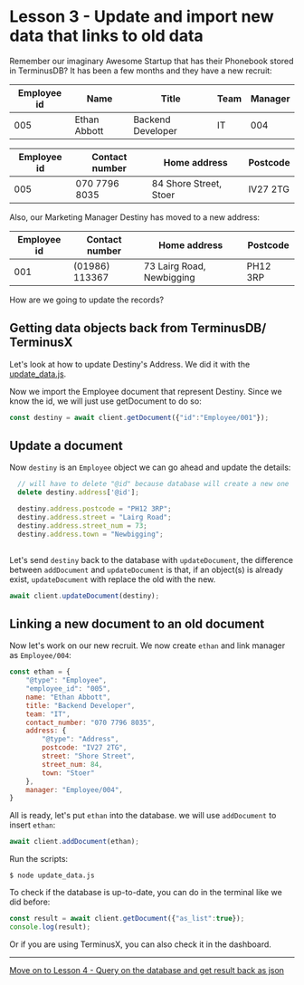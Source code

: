 # Lesson 3 - Update and import new data that links to old data

Remember our imaginary Awesome Startup that has their Phonebook stored in TerminusDB? It has been a few months and they have a new recruit:

| Employee id | Name           | Title               | Team        | Manager     |
| ----------- | -------------- | ------------------- | ----------- | ----------- |
| 005         | Ethan Abbott   | Backend Developer   | IT          | 004         |

| Employee id | Contact number  | Home address                  | Postcode |
| ----------- | --------------- | ----------------------------- | -------- |
| 005         | 070 7796 8035   | 84 Shore Street, Stoer        | IV27 2TG |

Also, our Marketing Manager Destiny has moved to a new address:

| Employee id | Contact number  | Home address                  | Postcode |
| ----------- | --------------- | ----------------------------- | -------- |
| 001         | (01986) 113367  | 73 Lairg Road, Newbigging     | PH12 3RP |

How are we going to update the records?

## Getting data objects back from TerminusDB/ TerminusX

Let's look at how to update Destiny's Address. We did it with the [update_data.js](update_data.js). 

Now we import the Employee document that represent Destiny. Since we know the id, we will just use getDocument to do so:

```javascript
const destiny = await client.getDocument({"id":"Employee/001"});
```

## Update a document

Now `destiny` is an `Employee` object we can go ahead and update the details:

```javascript
  // will have to delete "@id" because database will create a new one
  delete destiny.address['@id'];

  destiny.address.postcode = "PH12 3RP";
  destiny.address.street = "Lairg Road";
  destiny.address.street_num = 73;
  destiny.address.town = "Newbigging";
  
```

Let's send `destiny` back to the database with `updateDocument`, the difference between `addDocument` and `updateDocument` is that, if an object(s) is already exist, `updateDocument` with replace the old with the new.

```javascript
await client.updateDocument(destiny);
```

## Linking a new document to an old document

Now let's work on our new recruit. We now create `ethan` and link manager as `Employee/004`:

```javascript
const ethan = {
    "@type": "Employee",
    "employee_id": "005",
    name: "Ethan Abbott",
    title: "Backend Developer",
    team: "IT",
    contact_number: "070 7796 8035",
    address: {
        "@type": "Address",
        postcode: "IV27 2TG",
        street: "Shore Street",
        street_num: 84,
        town: "Stoer"
    },
    manager: "Employee/004",
}
```

All is ready, let's put `ethan` into the database. we will use `addDocument` to insert `ethan`:

```javascript
await client.addDocument(ethan);
```

Run the scripts:

`$ node update_data.js`

To check if the database is up-to-date, you can do in the terminal like we did before:

```javascript
const result = await client.getDocument({"as_list":true});
console.log(result);
```

Or if you are using TerminusX, you can also check it in the dashboard.

---

[Move on to Lesson 4 - Query on the database and get result back as json](lesson_4.md)
